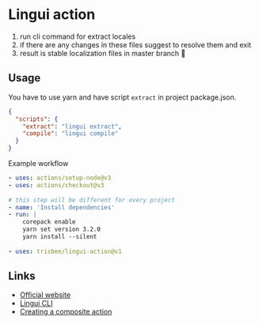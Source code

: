 # Lingui action

1. run cli command for extract locales
2. if there are any changes in these files suggest to resolve them and exit
3. result is stable localization files in master branch 🚀

## Usage

You have to use yarn and have script `extract` in project package.json.

```json
{
  "scripts": {
    "extract": "lingui extract",
    "compile": "lingui compile"
  } 
}
```

Example workflow

```yaml
- uses: actions/setup-node@v3
- uses: actions/checkout@v3
  
# this step will be different for every project
- name: 'Install dependencies'
- run: |
    corepack enable
    yarn set version 3.2.0
    yarn install --silent
  
- uses: trisbee/lingui-action@v1
```

## Links

- [Official website](https://lingui.dev/)
- [Lingui CLI](https://www.npmjs.com/package/@lingui/cli)
- [Creating a composite action](https://docs.github.com/en/actions/creating-actions/creating-a-composite-action)
